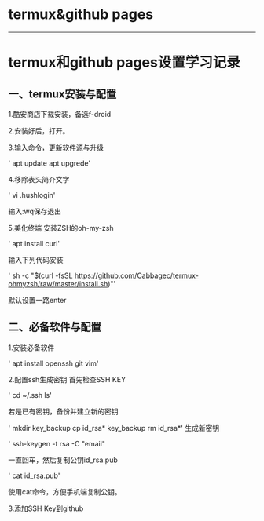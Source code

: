 # termux&github pages

--------
# termux和github pages设置学习记录

## 一、termux安装与配置

1.酷安商店下载安装，备选f-droid

2.安装好后，打开。

3.输入命令，更新软件源与升级

'	apt update
	apt upgrede'

4.移除表头简介文字

'	vi .hushlogin'

输入:wq保存退出

5.美化终端
安装ZSH的oh-my-zsh

'	apt install curl'

输入下列代码安装

'	sh -c "$(curl -fsSL https://github.com/Cabbagec/termux-ohmyzsh/raw/master/install.sh)"'

默认设置一路enter

## 二、必备软件与配置

1.安装必备软件

'	apt install openssh git vim'

2.配置ssh生成密钥
首先检查SSH KEY

'	cd ~/.ssh
	ls'

若是已有密钥，备份并建立新的密钥

'	mkdir key_backup
	cp id_rsa* key_backup
	rm id_rsa*'
生成新密钥

'	ssh-keygen -t rsa -C "email"

一直回车，然后复制公钥id\_rsa.pub

'	cat id_rsa.pub'

使用cat命令，方便手机端复制公钥。

3.添加SSH Key到github


